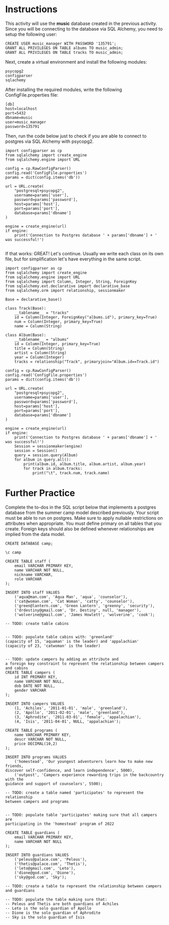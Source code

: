 # Instructions

This activity will use the **music** database created in the previous activity. Since you will be connecting to the database via SQL Alchemy, you need to setup the following user: 

```
CREATE USER music_manager WITH PASSWORD '135791'; 
GRANT ALL PRIVILEGES ON TABLE albums TO music_admin; 
GRANT ALL PRIVILEGES ON TABLE tracks TO music_admin; 
```

Next, create a virtual environment and install the following modules: 

```
psycopg2
configparser
sqlachemy
```

After installing the required modules, write the following ConfigFile.properties file: 

```
[db]
host=localhost 
port=5432
dbname=music
user=music_manager
password=135791
```

Then, run the code below just to check if you are able to connect to postgres via SQL Alchemy with psycopg2. 

```
import configparser as cp
from sqlalchemy import create_engine
from sqlalchemy.engine import URL

config = cp.RawConfigParser()
config.read('ConfigFile.properties')
params = dict(config.items('db'))

url = URL.create(
    "postgresql+psycopg2",
    username=params['user'],
    password=params['password'],
    host=params['host'],
    port=params['port'],
    database=params['dbname']
)

engine = create_engine(url)
if engine: 
    print('Connection to Postgres database ' + params['dbname'] + ' was successful!')
    
```

If that works: GREAT! Let's continue. Usually we write each class on its own file, but for simplification let's have everything in the same script. 

```
import configparser as cp
from sqlalchemy import create_engine
from sqlalchemy.engine import URL
from sqlalchemy import Column, Integer, String, ForeignKey
from sqlalchemy.ext.declarative import declarative_base
from sqlalchemy.orm import relationship, sessionmaker

Base = declarative_base()

class Track(Base): 
    __tablename__ = "tracks"
    id = Column(Integer, ForeignKey("albums.id"), primary_key=True)
    num = Column(Integer, primary_key=True)
    name = Column(String)

class Album(Base): 
    __tablename__ = "albums"
    id = Column(Integer, primary_key=True)
    title = Column(String)
    artist = Column(String)
    year = Column(Integer)
    tracks = relationship("Track", primaryjoin="Album.id==Track.id")

config = cp.RawConfigParser()
config.read('ConfigFile.properties')
params = dict(config.items('db'))

url = URL.create(
    "postgresql+psycopg2",
    username=params['user'],
    password=params['password'],
    host=params['host'],
    port=params['port'],
    database=params['dbname']
)

engine = create_engine(url)
if engine: 
    print('Connection to Postgres database ' + params['dbname'] + ' was successful!')
    Session = sessionmaker(engine)
    session = Session()
    query = session.query(Album)
    for album in query.all():
        print(album.id, album.title, album.artist, album.year)
        for track in album.tracks:
            print("\t", track.num, track.name)
```

# Further Practice

Complete the to-dos in the SQL script below that implements a postgres database from the summer camp model described previously. Your script must be able to run on postgres. Make sure to apply nullable restrictions on attributes when appropriate. You must define primary on all tables that you create. Foreign keys should also be defined whenever relationships are implied from the data model. 

```
CREATE DATABASE camp; 

\c camp

CREATE TABLE staff (
    email VARCHAR PRIMARY KEY, 
    name VARCHAR NOT NULL, 
    nickname VARCHAR, 
    role VARCHAR
);

INSERT INTO staff VALUES   
    ('aqua@man.com', 'Aqua Man', 'aqua', 'counselor'), 
    ('cat@woman.com', 'Cat Woman', 'catty', 'counselor'), 
    ('green@lantern.com', 'Green Lantern', 'greenny', 'security'), 
    ('drdestiny@gmail.com', 'Dr. Destiny', null, 'manager'), 
    ('wolverine@gmail.com', 'James Howlett', 'wolverine', 'cook');

-- TODO: create table cabins


-- TODO: populate table cabins with: 'greenland' 
(capacity of 15, 'aquaman' is the leader) and 'appalachian' 
(capacity of 23, 'catwoman' is the leader)


-- TODO: update campers by adding an attribute and 
a foreign key constraint to represent the relationship between campers and cabins
CREATE TABLE campers (
    id INT PRIMARY KEY, 
    name VARCHAR NOT NULL, 
    dob DATE NOT NULL, 
    gender VARCHAR
);

INSERT INTO campers VALUES 
    (1, 'Achiles', '2011-01-01', 'male', 'greenland'), 
    (2, 'Apollo', '2011-02-01', 'male', 'greenland'),
    (3, 'Aphrodite', '2011-03-01', 'female', 'appalachian'), 
    (4, 'Isis', '2011-04-01', NULL, 'appalachian');

CREATE TABLE programs (
    name VARCHAR PRIMARY KEY, 
    descr VARCHAR NOT NULL, 
    price DECIMAL(10,2)
);

INSERT INTO programs VALUES 
    ('homestead', 'Our youngest adventurers learn how to make new friends, 
discover self-confidence, and learn independence', 5000), 
    ('outpost', 'Campers experience rewarding trips in the backcountry with the 
guidance and support of counselors', 5500);

-- TODO: create a table named 'participates' to represent the relationship 
between campers and programs


-- TODO: populate table 'participates' making sure that all campers are 
participating in the 'homestead' program of 2022

CREATE TABLE guardians (
    email VARCHAR PRIMARY KEY, 
    name VARCHAR NOT NULL
);

INSERT INTO guardians VALUES 
    ('peleus@palace.com', 'Peleus'), 
    ('thetis@palace.com', 'Thetis'),
    ('leto@gmail.com', 'Leto'), 
    ('dione@god.com', 'Dione'), 
    ('sky@god.com', 'Sky');

-- TODO: create a table to represent the relationship between campers and guardians

-- TODO: populate the table making sure that:
-- Peleus and Thetis are both guardians of Achiles
-- Leto is the solo guardian of Apollo
-- Dione is the solo guardian of Aphrodite
-- Sky is the solo guardian of Isis
```